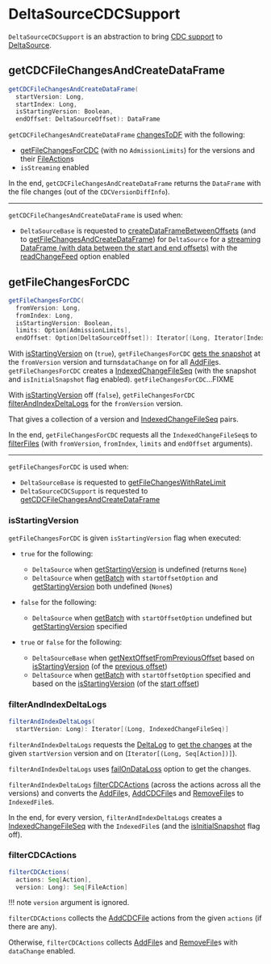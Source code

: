 # DeltaSourceCDCSupport

`DeltaSourceCDCSupport` is an abstraction to bring [CDC support](index.md) to [DeltaSource](../DeltaSource.md).

## <span id="getCDCFileChangesAndCreateDataFrame"> getCDCFileChangesAndCreateDataFrame

```scala
getCDCFileChangesAndCreateDataFrame(
  startVersion: Long,
  startIndex: Long,
  isStartingVersion: Boolean,
  endOffset: DeltaSourceOffset): DataFrame
```

`getCDCFileChangesAndCreateDataFrame` [changesToDF](CDCReader.md#changesToDF) with the following:

* [getFileChangesForCDC](#getFileChangesForCDC) (with no `AdmissionLimits`) for the versions and their [FileAction](../FileAction.md)s
* `isStreaming` enabled

In the end, `getCDCFileChangesAndCreateDataFrame` returns the `DataFrame` with the file changes (out of the `CDCVersionDiffInfo`).

---

`getCDCFileChangesAndCreateDataFrame` is used when:

* `DeltaSourceBase` is requested to [createDataFrameBetweenOffsets](../DeltaSourceBase.md#createDataFrameBetweenOffsets) (and to [getFileChangesAndCreateDataFrame](../DeltaSourceBase.md#getFileChangesAndCreateDataFrame)) for `DeltaSource` for a [streaming DataFrame (with data between the start and end offsets)](../DeltaSource.md#getBatch) with the [readChangeFeed](../options/index.md#readChangeFeed) option enabled

## <span id="getFileChangesForCDC"> getFileChangesForCDC

```scala
getFileChangesForCDC(
  fromVersion: Long,
  fromIndex: Long,
  isStartingVersion: Boolean,
  limits: Option[AdmissionLimits],
  endOffset: Option[DeltaSourceOffset]): Iterator[(Long, Iterator[IndexedFile])]
```

With [isStartingVersion](#getFileChangesForCDC-isStartingVersion) on (`true`), `getFileChangesForCDC` [gets the snapshot](../DeltaSource.md#getSnapshotAt) at the `fromVersion` version and turns`dataChange` on for all [AddFile](../AddFile.md)s. `getFileChangesForCDC` creates a [IndexedChangeFileSeq](IndexedChangeFileSeq.md) (with the snapshot and `isInitialSnapshot` flag enabled). `getFileChangesForCDC`...FIXME

With [isStartingVersion](#getFileChangesForCDC-isStartingVersion) off (`false`), `getFileChangesForCDC` [filterAndIndexDeltaLogs](#filterAndIndexDeltaLogs) for the `fromVersion` version.

That gives a collection of a version and [IndexedChangeFileSeq](IndexedChangeFileSeq.md) pairs.

In the end, `getFileChangesForCDC` requests all the `IndexedChangeFileSeq`s to [filterFiles](IndexedChangeFileSeq.md#filterFiles) (with `fromVersion`, `fromIndex`, `limits` and `endOffset` arguments).

---

`getFileChangesForCDC` is used when:

* `DeltaSourceBase` is requested to [getFileChangesWithRateLimit](../DeltaSourceBase.md#getFileChangesWithRateLimit)
* `DeltaSourceCDCSupport` is requested to [getCDCFileChangesAndCreateDataFrame](#getCDCFileChangesAndCreateDataFrame)

### <span id="getFileChangesForCDC-isStartingVersion"> isStartingVersion

`getFileChangesForCDC` is given `isStartingVersion` flag when executed:

* `true` for the following:
    * `DeltaSource` when [getStartingVersion](../DeltaSource.md#getStartingVersion) is undefined (returns `None`)
    * `DeltaSource` when [getBatch](../DeltaSource.md#getBatch) with `startOffsetOption` and [getStartingVersion](../DeltaSource.md#getStartingVersion) both undefined (`None`s)

* `false` for the following:
    * `DeltaSource` when [getBatch](../DeltaSource.md#getBatch) with `startOffsetOption` undefined but [getStartingVersion](../DeltaSource.md#getStartingVersion) specified

* `true` or `false` for the following:
    * `DeltaSourceBase` when [getNextOffsetFromPreviousOffset](../DeltaSourceBase.md#getNextOffsetFromPreviousOffset) based on [isStartingVersion](../DeltaSourceOffset.md#isStartingVersion) (of the [previous offset](../DeltaSourceOffset.md))
    * `DeltaSource` when [getBatch](../DeltaSource.md#getBatch) with `startOffsetOption` specified and based on the [isStartingVersion](../DeltaSourceOffset.md#isStartingVersion) (of the [start offset](../DeltaSourceOffset.md))

### <span id="filterAndIndexDeltaLogs"> filterAndIndexDeltaLogs

```scala
filterAndIndexDeltaLogs(
  startVersion: Long): Iterator[(Long, IndexedChangeFileSeq)]
```

`filterAndIndexDeltaLogs` requests the [DeltaLog](../DeltaSource.md#deltaLog) to [get the changes](../DeltaLog.md#getChanges) at the given `startVersion` version and on (`Iterator[(Long, Seq[Action])]`).

`filterAndIndexDeltaLogs` uses [failOnDataLoss](../options/index.md#failOnDataLoss) option to get the changes.

`filterAndIndexDeltaLogs` [filterCDCActions](#filterCDCActions) (across the actions across all the versions) and converts the [AddFile](../AddFile.md)s, [AddCDCFile](../AddCDCFile.md)s and [RemoveFile](../RemoveFile.md)s to `IndexedFile`s.

In the end, for every version, `filterAndIndexDeltaLogs` creates a [IndexedChangeFileSeq](IndexedChangeFileSeq.md) with the `IndexedFile`s (and the [isInitialSnapshot](IndexedChangeFileSeq.md#isInitialSnapshot) flag off).

### <span id="filterCDCActions"> filterCDCActions

```scala
filterCDCActions(
  actions: Seq[Action],
  version: Long): Seq[FileAction]
```

!!! note
    `version` argument is ignored.

`filterCDCActions` collects the [AddCDCFile](../AddCDCFile.md) actions from the given `actions` (if there are any).

Otherwise, `filterCDCActions` collects [AddFile](../AddFile.md)s and [RemoveFile](../RemoveFile.md)s with `dataChange` enabled.
